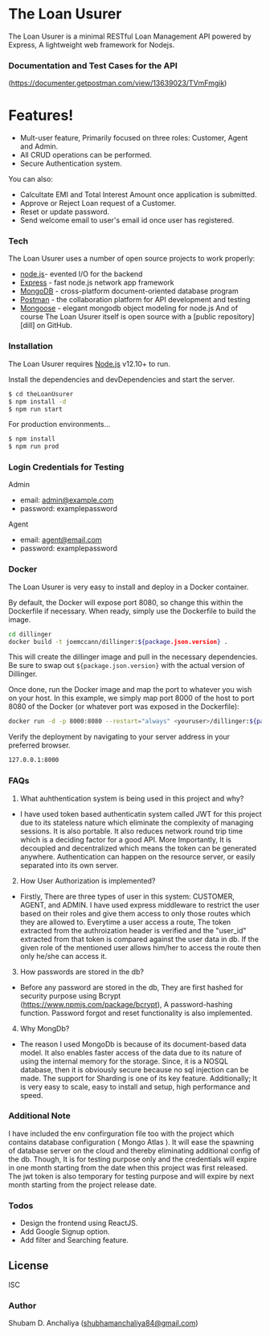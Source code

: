 # The Loan Usurer




The Loan Usurer is a minimal RESTful Loan Management API powered by Express, A lightweight web framework for Nodejs.

  
### Documentation and Test Cases for the API

(https://documenter.getpostman.com/view/13639023/TVmFmgik)


#  Features!

  - Mult-user feature, Primarily focused on three roles: Customer, Agent and Admin.
  - All CRUD operations can be performed.
  - Secure Authentication system.


You can also:
  - Calcultate EMI and Total Interest Amount once application is submitted.
  - Approve or Reject Loan request of a Customer.
  - Reset or update password.
  - Send welcome email to user's email id once user has registered.
  


### Tech

The Loan Usurer uses a number of open source projects to work properly:

* [node.js](https://nodejs.org/en/)- evented I/O for the backend
* [Express](https://expressjs.com/) - fast node.js network app framework 
* [MongoDB](https://www.mongodb.com//) - cross-platform document-oriented database program
* [Postman](https://www.postman.com/) - the collaboration platform for API development and testing
* [Mongoose](https://mongoosejs.com/) - elegant mongodb object modeling for node.js
And of course The Loan Usurer itself is open source with a [public repository][dill]
 on GitHub.

### Installation

The Loan Usurer requires [Node.js](https://nodejs.org/) v12.10+ to run.

Install the dependencies and devDependencies and start the server.

```sh
$ cd theLoanUsurer
$ npm install -d
$ npm run start
```

For production environments...

```sh
$ npm install 
$ npm run prod
```

### Login Credentials for Testing

Admin 
 - email: admin@example.com
 - password: examplepassword

Agent
 - email: agent@email.com
 - password: examplepassword
### Docker
The Loan Usurer is very easy to install and deploy in a Docker container.

By default, the Docker will expose port 8080, so change this within the Dockerfile if necessary. When ready, simply use the Dockerfile to build the image.

```sh
cd dillinger
docker build -t joemccann/dillinger:${package.json.version} .
```
This will create the dillinger image and pull in the necessary dependencies. Be sure to swap out `${package.json.version}` with the actual version of Dillinger.

Once done, run the Docker image and map the port to whatever you wish on your host. In this example, we simply map port 8000 of the host to port 8080 of the Docker (or whatever port was exposed in the Dockerfile):

```sh
docker run -d -p 8000:8080 --restart="always" <youruser>/dillinger:${package.json.version}
```

Verify the deployment by navigating to your server address in your preferred browser.

```sh
127.0.0.1:8000
```
### FAQs

1. What auhthentication system is being used in this project and why?
- I have used token based authenticatin system called JWT for this project due to its stateless nature which eliminate the complexity of managing sessions. It is also portable. It also reduces network round trip time which is a deciding factor for a good API. More Importantly, It is decoupled and decentralized which means the token can be generated anywhere. Authentication can happen on the resource server, or easily separated into its own server.

2. How User Authorization is implemented?
- Firstly, There are three types of user in this system: CUSTOMER, AGENT, and ADMIN. I have used express middleware to restrict the user based on their roles and give them access to only those routes which they are allowed to. Everytime a user access a route, The token extracted from the authroization header is verified and the "user_id" extracted from that token is compared against the user data in db. If the given role of the mentioned user allows him/her to access the route then only he/she can access it.

3. How passwords are stored in the db?
- Before any password are stored in the db, They are first hashed for security purpose using Bcrypt (https://www.npmjs.com/package/bcrypt), A password-hashing function. Password forgot and reset functionality is also implemented.

4. Why MongDb?
- The reason I used MongoDb is because of its document-based data model. It also enables faster access of the data due to its nature of using the internal memory for the storage. Since, it is a NOSQL database, then it is obviously secure because no sql injection can be made. The support for Sharding is one of its key feature. Additionally; It is very easy to scale, easy to install and setup, high performance and speed. 
    


### Additional Note

I have included the env confirguration file too with the project which contains database configuration ( Mongo Atlas ). It will ease the spawning of database server on the cloud and thereby eliminating additional config of the db. Though, It is for testing purpose only and the credentials will expire in one month starting from the date when this project was first released. 
The jwt token is also temporary for testing purpose and will expire by next month starting from the project release date.
### Todos

 - Design the frontend using ReactJS.
 - Add Google Signup option.
 - Add filter and Searching feature.

License
----

ISC

### Author

Shubam D. Anchaliya (shubhamanchaliya84@gmail.com)




